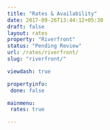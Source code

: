 ```yaml
---
title: "Rates & Availability"
date: 2017-09-26T13:44:12+05:30
draft: false
layout: rates
property: "Riverfront"
status: "Pending Review"
url: /rates/riverfront/
slug: "riverfront/"

viewdash: true

propertyinfo:
 done: false

mainmenu:
 rates: true

---
```


